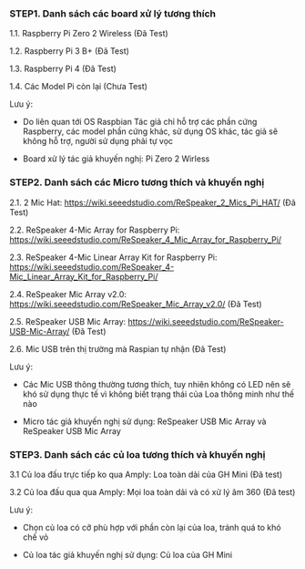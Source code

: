 
### STEP1. Danh sách các board xử lý tương thích

1.1. Raspberry Pi Zero 2 Wireless (Đã Test)

1.2. Raspberry Pi 3 B+ (Đã Test)

1.3. Raspberry Pi 4 (Đã Test)

1.4. Các Model Pi còn lại (Chưa Test)

Lưu ý: 

- Do liên quan tới OS Raspbian Tác giả chỉ hỗ trợ các phần cứng Raspberry, các model phần cứng khác, sử dụng OS khác, tác giả sẽ không hỗ trợ, người sử dụng phải tự vọc

- Board xử lý tác giả khuyến nghị: Pi Zero 2 Wirless

### STEP2.  Danh sách các Micro tương thích và khuyến nghị

2.1. 2 Mic Hat: https://wiki.seeedstudio.com/ReSpeaker_2_Mics_Pi_HAT/ (Đã Test)

2.2. ReSpeaker 4-Mic Array for Raspberry Pi: https://wiki.seeedstudio.com/ReSpeaker_4_Mic_Array_for_Raspberry_Pi/

2.3. ReSpeaker 4-Mic Linear Array Kit for Raspberry Pi: https://wiki.seeedstudio.com/ReSpeaker_4-Mic_Linear_Array_Kit_for_Raspberry_Pi/

2.4. ReSpeaker Mic Array v2.0: https://wiki.seeedstudio.com/ReSpeaker_Mic_Array_v2.0/ (Đã Test)

2.5. ReSpeaker USB Mic Array: https://wiki.seeedstudio.com/ReSpeaker-USB-Mic-Array/ (Đã Test)

2.6. Mic USB trên thị trường mà Raspian tự nhận (Đã Test)

Lưu ý: 

- Các Mic USB thông thường tương thích, tuy nhiên không có LED nên sẽ khó sử dụng thực tế vì không biết trạng thái của Loa thông minh như thế nào

- Micro tác giả khuyến nghị sử dụng: ReSpeaker USB Mic Array và ReSpeaker USB Mic Array

### STEP3.  Danh sách các củ loa tương thích và khuyến nghị

3.1 Củ loa đấu trực tiếp ko qua Amply: Loa toàn dải của GH Mini (Đã test)

3.2 Củ loa đấu qua qua Amply: Mọi loa toàn dải và có xử lý âm 360 (Đã test)

Lưu ý: 

- Chọn củ loa có cỡ phù hợp với phần còn lại của loa, tránh quá to khó chế vỏ

- Củ loa tác giả khuyến nghị sử dụng: Củ loa của GH Mini

